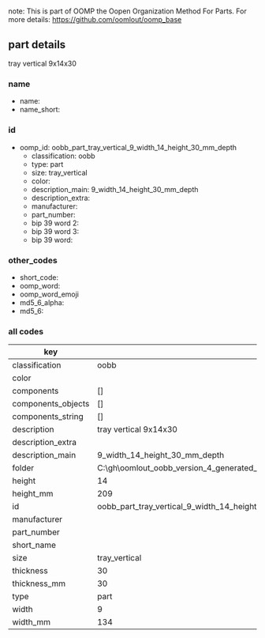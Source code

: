 #   

note: This is part of OOMP the Oopen Organization Method For Parts. For more details: https://github.com/oomlout/oomp_base

##  part details



tray vertical 9x14x30

### name
* name: 
* name_short: 
### id
* oomp_id: oobb_part_tray_vertical_9_width_14_height_30_mm_depth
  * classification: oobb
  * type: part
  * size: tray_vertical
  * color: 
  * description_main: 9_width_14_height_30_mm_depth
  * description_extra: 
  * manufacturer: 
  * part_number: 
  * bip 39 word 2: 
  * bip 39 word 3: 
  * bip 39 word: 

### other_codes
* short_code: 
* oomp_word: 
* oomp_word_emoji 
* md5_6_alpha: 
* md5_6: 









### all codes 
| key | value |  
| --- | --- |  
| classification | oobb |  
| color |  |  
| components | [] |  
| components_objects | [] |  
| components_string | [] |  
| description | tray vertical 9x14x30 |  
| description_extra |  |  
| description_main | 9_width_14_height_30_mm_depth |  
| folder | C:\gh\oomlout_oobb_version_4_generated_parts\things\oobb_part_tray_vertical_9_width_14_height_30_mm_depth |  
| height | 14 |  
| height_mm | 209 |  
| id | oobb_part_tray_vertical_9_width_14_height_30_mm_depth |  
| manufacturer |  |  
| part_number |  |  
| short_name |  |  
| size | tray_vertical |  
| thickness | 30 |  
| thickness_mm | 30 |  
| type | part |  
| width | 9 |  
| width_mm | 134 |  
